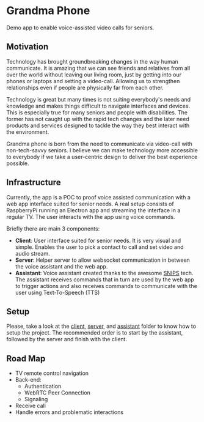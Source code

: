 # Grandma Phone
Demo app to enable voice-assisted video calls for seniors.

## Motivation
Technology has brought groundbreaking changes in the way human communicate. It is amazing that we can see friends and relatives from all over the world without leaving our living room, just by getting into our phones or laptops and setting a video-call. Allowing us to strengthen relationships even if people are physically far from each other.

Technology is great but many times is not suiting everybody's needs and knowledge and makes things difficult to navigate interfaces and devices. This is especially true for many seniors and people with disabilities. The former has not caught up with the rapid tech changes and the later need products and services designed to tackle the way they best interact with the environment.

Grandma phone is born from the need to communicate via video-call with non-tech-savvy seniors. I believe we can make technology more accessible to everybody if we take a user-centric design to deliver the best experience possible.

## Infrastructure
Currently, the app is a POC to proof voice assisted communication with a web app interface suited for senior needs. A real setup consists of RaspberryPi running an Electron app and streaming the interface in a regular TV. The user interacts with the app using voice commands.

Briefly there are main 3 components:
- **Client**: User interface suited for senior needs. It is very visual and simple. Enables the user to pick a contact to call and set video and audio stream.
- **Server**:  Helper server to allow websocket communication in between the voice assistant and the web app.
- **Assistant**: Voice assistant created thanks to the awesome [SNIPS](http://snips.ai/) tech. The assistant receives commands that in turn are used by the web app to trigger actions and also receives commands to communicate with the user using Text-To-Speech (TTS)

## Setup
Please, take a look at the [client](), [server](), and [assistant]() folder to know how to setup the project. The recommended order is to start by the assistant, followed by the server and finish with the client.  

## Road Map
- TV remote control navigation
- Back-end:
  - Authentication
  - WebRTC Peer Connection
  - Signaling
- Receive call
- Handle errors and problematic interactions
